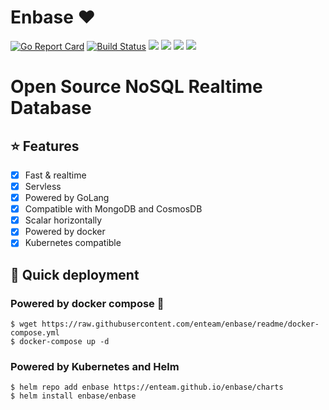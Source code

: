 # Enbase ❤

[![Go Report Card](https://goreportcard.com/badge/github.com/enteam/enbase)](https://goreportcard.com/report/github.com/enteam/enbase)
[![Build Status](https://travis-ci.com/enteam/enbase.svg?branch=master)](https://travis-ci.com/enteam/enbase)
[![](https://img.shields.io/docker/pulls/enteam/enbase.svg)](https://hub.docker.com/r/enteam/enbase/)
[![](https://img.shields.io/docker/stars/enteam/enbase.svg)](https://hub.docker.com/r/enteam/enbase/)
[![](https://img.shields.io/github/license/enteam/enbase.svg)](https://github.com/enteam/enbase)
[![](https://img.shields.io/github/issues/enteam/enbase.svg)](https://github.com/enteam/enbase)

# Open Source NoSQL Realtime Database

## :star: Features
- [x] Fast & realtime
- [x] Servless
- [x] Powered by GoLang
- [x] Compatible with MongoDB and CosmosDB
- [x] Scalar horizontally
- [x] Powered by docker
- [x] Kubernetes compatible

## :rocket: Quick deployment
### Powered by docker compose :whale:
```
$ wget https://raw.githubusercontent.com/enteam/enbase/readme/docker-compose.yml
$ docker-compose up -d
```
### Powered by Kubernetes and Helm
```
$ helm repo add enbase https://enteam.github.io/enbase/charts
$ helm install enbase/enbase
```
